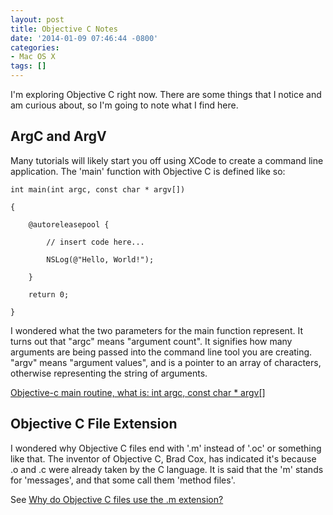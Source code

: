 ```yaml
---
layout: post
title: Objective C Notes
date: '2014-01-09 07:46:44 -0800'
categories:
- Mac OS X
tags: []
---
```

I'm exploring Objective C right now. There are some things that I notice and am curious about, so I'm going to note what I find here.

## ArgC and ArgV

Many tutorials will likely start you off using XCode to create a command line application. The 'main' function with Objective C is defined like so:

``` objective_c
int main(int argc, const char * argv[])

{

    @autoreleasepool {

        // insert code here...

        NSLog(@"Hello, World!");

    }

    return 0;

}
```

I wondered what the two parameters for the main function represent. It turns out that "argc" means "argument count". It signifies how many arguments are being passed into the command line tool you are creating. "argv" means "argument values", and is a pointer to an array of characters, otherwise representing the string of arguments.

[Objective-c main routine, what is: int argc, const char * argv[]](http://stackoverflow.com/questions/4575801/objective-c-main-routine-what-is-int-argc-const-char-argv)

## Objective C File Extension

I wondered why Objective C files end with '.m' instead of '.oc' or something like that. The inventor of Objective C, Brad Cox, has indicated it's because .o and .c were already taken by the C language. It is said that the 'm' stands for 'messages', and that some call them 'method files'.

See [Why do Objective C files use the .m extension?](http://stackoverflow.com/questions/652186/why-do-objective-c-files-use-the-m-extension)
